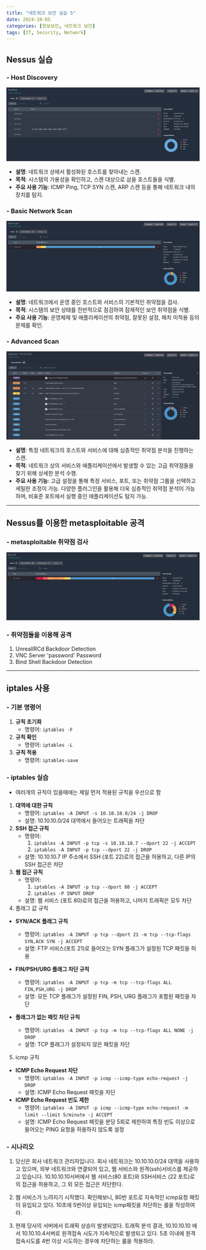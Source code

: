 ```yaml
---
title: "네트워크 보안 실습 5"
date: 2024-10-05
categories: [정보보안, 네트워크 보안]
tags: [IT, Security, Network]
---
```


## Nessus 실습

### - Host Discovery

![](assets/img/정보보안/실습/5-1.jpg)

- **설명**: 네트워크 상에서 활성화된 호스트를 찾아내는 스캔.
- **목적**: 시스템의 가용성을 확인하고, 스캔 대상으로 삼을 호스트들을 식별.
- **주요 사용 기능**: ICMP Ping, TCP SYN 스캔, ARP 스캔 등을 통해 네트워크 내의 장치를 탐지.

### - Basic Network Scan

![](assets/img/정보보안/실습/5-2.jpg)

- **설명**: 네트워크에서 운영 중인 호스트와 서비스의 기본적인 취약점을 검사.
- **목적**: 시스템의 보안 상태를 전반적으로 점검하여 잠재적인 보안 취약점을 식별.
- **주요 사용 기능**: 운영체제 및 애플리케이션의 취약점, 잘못된 설정, 패치 미적용 등의 문제를 확인.

### - Advanced Scan

![](assets/img/정보보안/실습/5-3.jpg)

- **설명**: 특정 네트워크의 호스트와 서비스에 대해 심층적인 취약점 분석을 진행하는 스캔.
- **목적**: 네트워크 상의 서비스와 애플리케이션에서 발생할 수 있는 고급 취약점들을 찾기 위해 상세한 분석 수행.
- **주요 사용 기능**: 고급 설정을 통해 특정 서비스, 포트, 또는 취약점 그룹을 선택하고 세밀한 조정이 가능. 다양한 플러그인을 활용해 더욱 심층적인 취약점 분석이 가능하며, 비표준 포트에서 실행 중인 애플리케이션도 탐지 가능.

---

## Nessus를 이용한 metasploitable 공격

### - metasploitable 취약점 검사

![](assets/img/정보보안/실습/5-4.jpg)

### - 취약점들을 이용해 공격

1. UnrealIRCd Backdoor Detection
2. VNC Server 'password' Password
3. Bind Shell Backdoor Detection

---

## iptales 사용

### - 기본 명령어

1. **규칙 초기화**
   - 명령어: `iptables -F`
2. **규칙 확인**
   - 명령어: `iptables -L`
3. **규칙 적용**
   - 명령어: `iptables-save`

### - iptables 실습

- 여러개의 규칙이 있을때에는 제일 먼저 적용된 규칙을 우선으로 함

1. **대역에 대한 규칙**
   - 명령어: `iptables -A INPUT -s 10.10.10.0/24 -j DROP`
   - 설명: 10.10.10.0/24 대역에서 들어오는 트래픽을 차단
2. **SSH 접근 규칙**
   - 명령어:
     1. `iptables -A INPUT -p tcp -s 10.10.10.7 --dport 22 -j ACCEPT`
     2. `iptables -A INPUT -p tcp --dport 22 -j DROP`
   - 설명: 10.10.10.7 IP 주소에서 SSH (포트 22)로의 접근을 허용하고, 다른 IP의 SSH 접근은 차단
3. **웹 접근 규칙**
   - 명령어:
     1. `iptables -A INPUT -p tcp --dport 80 -j ACCEPT`
     2. `iptables -P INPUT DROP`
   - 설명: 웹 서비스 (포트 80)로의 접근을 허용하고, 나머지 트래픽은 모두 차단
4. 플래그 값 규칙

- **SYN/ACK 플래그 규칙**

  - 명령어: `iptables -A INPUT -p tcp --dport 21 -m tcp --tcp-flags SYN,ACK SYN -j ACCEPT`
  - 설명: FTP 서비스(포트 21)로 들어오는 SYN 플래그가 설정된 TCP 패킷을 허용

- **FIN/PSH/URG 플래그 차단 규칙**

  - 명령어: `iptables -A INPUT -p tcp -m tcp --tcp-flags ALL FIN,PSH,URG -j DROP`
  - 설명: 모든 TCP 플래그가 설정된 FIN, PSH, URG 플래그가 포함된 패킷을 차단

- **플래그가 없는 패킷 차단 규칙**
  - 명령어: `iptables -A INPUT -p tcp -m tcp --tcp-flags ALL NONE -j DROP`
  - 설명: TCP 플래그가 설정되지 않은 패킷을 차단

5. icmp 규칙

- **ICMP Echo Request 차단**
  - 명령어: `iptables -A INPUT -p icmp --icmp-type echo-request -j DROP`
  - 설명: ICMP Echo Request 패킷을 차단
- **ICMP Echo Request 빈도 제한**
  - 명령어: `iptables -A INPUT -p icmp --icmp-type echo-request -m limit --limit 5/minute -j ACCEPT`
  - 설명: ICMP Echo Request 패킷을 분당 5회로 제한하여 특정 빈도 이상으로 들어오는 PING 요청을 허용하지 않도록 설정

### - 시나리오

1.  당신은 회사 네트워크 관리자입니다. 회사 네트워크는 10.10.10.0/24 대역을 사용하고 있으며, 외부 네트워크와 연결되어 있고, 웹 서비스와 원격(ssh)서비스를 제공하고 있습니다. 10.10.10.10서버에서 웹 서비스(80 포트)와 SSH서비스 (22 포트)로의 접근을 허용하고, 그 외 모든 접근은 차단한다.

2.  웹 서비스가 느려지기 시작했다. 확인해보니, 80번 포트로 지속적인 icmp요청 패킷이 유입되고 있다. 10초에 5번이상 유입되는 icmp패킷을 차단하는 룰을 작성하여라.

3.  현재 당사의 서버에서 트래픽 상승이 발생되었다. 트래픽 분석 결과, 10.10.10.10 에서 10.10.10.4서버로 원격접속 시도가 지속적으로 발생되고 있다. 5초 이내에 원격접속시도를 4번 이상 시도하는 경우에 차단하는 룰을 적용하라.
